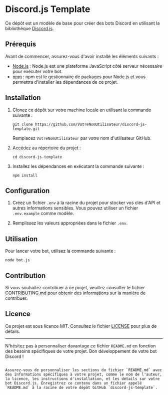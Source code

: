 # Discord.js Template

Ce dépôt est un modèle de base pour créer des bots Discord en utilisant la bibliothèque [Discord.js](https://discord.js.org/).

## Prérequis

Avant de commencer, assurez-vous d'avoir installé les éléments suivants :

- [Node.js](https://nodejs.org/) : Node.js est une plateforme JavaScript côté serveur nécessaire pour exécuter votre bot.
- [npm](https://www.npmjs.com/) : npm est le gestionnaire de packages pour Node.js et vous permettra d'installer les dépendances de ce projet.

## Installation

1. Clonez ce dépôt sur votre machine locale en utilisant la commande suivante :

   ```shell
   git clone https://github.com/VotreNomUtilisateur/discord-js-template.git
   ```

   Remplacez `VotreNomUtilisateur` par votre nom d'utilisateur GitHub.

2. Accédez au répertoire du projet :

   ```shell
   cd discord-js-template
   ```

3. Installez les dépendances en exécutant la commande suivante :

   ```shell
   npm install
   ```

## Configuration

1. Créez un fichier `.env` à la racine du projet pour stocker vos clés d'API et autres informations sensibles. Vous pouvez utiliser un fichier `.env.example` comme modèle.

2. Remplissez les valeurs appropriées dans le fichier `.env`.

## Utilisation

Pour lancer votre bot, utilisez la commande suivante :

```shell
node bot.js
```

## Contribution

Si vous souhaitez contribuer à ce projet, veuillez consulter le fichier [CONTRIBUTING.md](CONTRIBUTING.md) pour obtenir des informations sur la manière de contribuer.

## Licence

Ce projet est sous licence MIT. Consultez le fichier [LICENSE](LICENSE) pour plus de détails.

---

N'hésitez pas à personnaliser davantage ce fichier `README.md` en fonction des besoins spécifiques de votre projet. Bon développement de votre bot Discord !
```

Assurez-vous de personnaliser les sections du fichier `README.md` avec des informations spécifiques à votre projet, comme le nom de l'auteur, la licence, les instructions d'installation, et les détails sur votre bot Discord.js. Enregistrez ce contenu dans un fichier appelé `README.md` à la racine de votre dépôt GitHub `discord-js-template`.